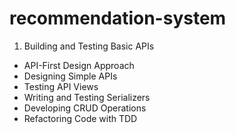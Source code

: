 # recommendation-system

1) Building and Testing Basic APIs
 - API-First Design Approach
 - Designing Simple APIs
 - Testing API Views
 - Writing and Testing Serializers
 - Developing CRUD Operations
 - Refactoring Code with TDD

